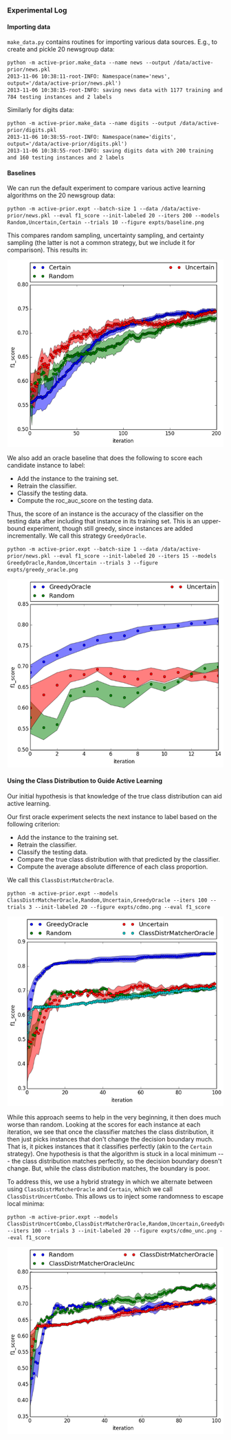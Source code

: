 ### Experimental Log ###

#### Importing data ###

`make_data.py` contains routines for importing various data sources. E.g., to create and pickle 20 newsgroup data:

	python -m active-prior.make_data --name news --output /data/active-prior/news.pkl
	2013-11-06 10:38:11-root-INFO: Namespace(name='news', output='/data/active-prior/news.pkl')
	2013-11-06 10:38:15-root-INFO: saving news data with 1177 training and 784 testing instances and 2 labels

Similarly for digits data:

	python -m active-prior.make_data --name digits --output /data/active-prior/digits.pkl
	2013-11-06 10:38:55-root-INFO: Namespace(name='digits', output='/data/active-prior/digits.pkl')
	2013-11-06 10:38:55-root-INFO: saving digits data with 200 training and 160 testing instances and 2 labels

#### Baselines ####

We can run the default experiment to compare various active learning algorithms on the 20 newsgroup data:

	python -m active-prior.expt --batch-size 1 --data /data/active-prior/news.pkl --eval f1_score --init-labeled 20 --iters 200 --models Random,Uncertain,Certain --trials 10 --figure expts/baseline.png

This compares random sampling, uncertainty sampling, and certainty sampling
(the latter is not a common strategy, but we include it for comparison). This
results in:

![baseline](baseline.png)

We also add an oracle baseline that does the following to score each candidate
instance to label:

- Add the instance to the training set.
- Retrain the classifier.
- Classify the testing data.
- Compute the roc\_auc\_score on the testing data.

Thus, the score of an instance is the accuracy of the classifier on the
testing data after including that instance in its training set. This is an
upper-bound experiment, though still greedy, since instances are added
incrementally. We call this strategy `GreedyOracle`.

	python -m active-prior.expt --batch-size 1 --data /data/active-prior/news.pkl --eval f1_score --init-labeled 20 --iters 15 --models GreedyOracle,Random,Uncertain --trials 3 --figure expts/greedy_oracle.png

![greedy_oracle](greedy_oracle.png)

#### Using the Class Distribution to Guide Active Learning ####

Our initial hypothesis is that knowledge of the true class distribution can aid active learning.

Our first oracle experiment selects the next instance to label based on the
following criterion:

- Add the instance to the training set.
- Retrain the classifier.
- Classify the testing data.
- Compare the true class distribution with that predicted by the classifier.
- Compute the average absolute difference of each class proportion.

We call this `ClassDistrMatcherOracle`.


	python -m active-prior.expt --models ClassDistrMatcherOracle,Random,Uncertain,GreedyOracle --iters 100 --trials 3 --init-labeled 20 --figure expts/cdmo.png --eval f1_score

![cdmo](cdmo.png)

While this approach seems to help in the very beginning, it then does much
worse than random. Looking at the scores for each instance at each iteration,
we see that once the classifier matches the class distribution, it then just
picks instances that don't change the decision boundary much. That is, it pickes
instances that it classifies perfectly (akin to the `Certain` strategy). One
hypothesis is that the algorithm is stuck in a local minimum --- the class
distribution matches perfectly, so the decision boundary doesn't change. But,
while the class distribution matches, the boundary is poor.

To address this, we use a hybrid strategy in which we alternate between using
`ClassDistrMatcherOracle` and `Certain`, which we call
`ClassDistrUncertCombo`. This allows us to inject some randomness to escape
local minima:

	python -m active-prior.expt --models ClassDistrUncertCombo,ClassDistrMatcherOracle,Random,Uncertain,GreedyOracle --iters 100 --trials 3 --init-labeled 20 --figure expts/cdmo_unc.png --eval f1_score

![cdmo_unc](cdmo_unc.png)
